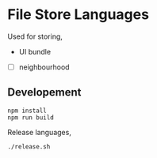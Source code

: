 # File Store Languages

Used for storing,
* UI bundle
* [ ] neighbourhood

## Developement

```shell
npm install
npm run build
```

Release languages,
```shell
./release.sh
```